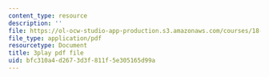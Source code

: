 ```yaml
---
content_type: resource
description: ''
file: https://ol-ocw-studio-app-production.s3.amazonaws.com/courses/18-01sc-single-variable-calculus-fall-2010/bfc310a4d2673d3f811f5e305165d99a_hV5af_07ToE.pdf
file_type: application/pdf
resourcetype: Document
title: 3play pdf file
uid: bfc310a4-d267-3d3f-811f-5e305165d99a
---
```

